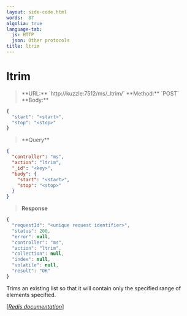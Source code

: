 ```yaml
---
layout: side-code.html
words:  87
algolia: true
language-tab:
  js: HTTP
  json: Other protocols
title: ltrim
---
```


# ltrim



<blockquote class="js">
<p>
**URL:** `http://kuzzle:7512/ms/_ltrim/<key>`  
**Method:** `POST`  
**Body:**
</p>
</blockquote>


```js
{
  "start": "<start>",
  "stop": "<stop>"
}
```



<blockquote class="json">
<p>
**Query**
</p>
</blockquote>


```json
{
  "controller": "ms",
  "action": "ltrim",
  "_id": "<key>",
  "body": {
    "start": "<start>",
    "stop": "<stop>"
  }
}
```

>**Response**

```javascript
{
  "requestId": "<unique request identifier>",
  "status": 200,
  "error": null,
  "controller": "ms",
  "action": "ltrim",
  "collection": null,
  "index": null,
  "volatile": null,
  "result": "OK"
}
```

Trims an existing list so that it will contain only the specified range of elements specified.

[[_Redis documentation_]](https://redis.io/commands/ltrim)

